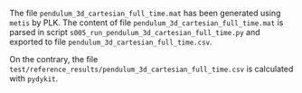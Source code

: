 The file `pendulum_3d_cartesian_full_time.mat` has been generated using `metis` by PLK.
The content of file `pendulum_3d_cartesian_full_time.mat`
is parsed in script `s005_run_pendulum_3d_cartesian_full_time.py`
and exported to file `pendulum_3d_cartesian_full_time.csv`.

On the contrary, the file `test/reference_results/pendulum_3d_cartesian_full_time.csv` is calculated with `pydykit`.
